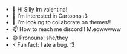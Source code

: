 - 👋 Hi Silly Im valentina!
- 👀 I’m interested in Cartoons :3
- 💞️ I’m looking to collaborate on themes!!
- 📫 How to reach me discord!! M.eowwwww
- 😄 Pronouns: she/they
- ⚡ Fun fact: I ate a bug. :3

<!---
MeowIamVAl/MeowIamVAl is a ✨ special ✨ repository because its `README.md` (this file) appears on your GitHub profile.
You can click the Preview link to take a look at your changes.
--->
